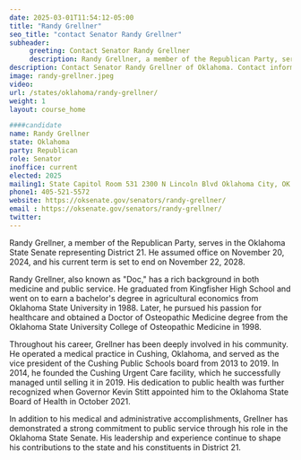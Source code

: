 ```yaml
---
date: 2025-03-01T11:54:12-05:00
title: "Randy Grellner"
seo_title: "contact Senator Randy Grellner"
subheader:
     greeting: Contact Senator Randy Grellner
     description: Randy Grellner, a member of the Republican Party, serves in the Oklahoma State Senate representing District 21. He assumed office on November 20, 2024, and his current term is set to end on November 22, 2028.
description: Contact Senator Randy Grellner of Oklahoma. Contact information for Randy Grellner includes email address, phone number, and mailing address.
image: randy-grellner.jpeg
video:
url: /states/oklahoma/randy-grellner/
weight: 1
layout: course_home

####candidate
name: Randy Grellner
state: Oklahoma
party: Republican
role: Senator
inoffice: current
elected: 2025
mailing1: State Capitol Room 531 2300 N Lincoln Blvd Oklahoma City, OK 73105
phone1: 405-521-5572
website: https://oksenate.gov/senators/randy-grellner/
email : https://oksenate.gov/senators/randy-grellner/
twitter: 
---
```

Randy Grellner, a member of the Republican Party, serves in the Oklahoma State Senate representing District 21. He assumed office on November 20, 2024, and his current term is set to end on November 22, 2028.

Randy Grellner, also known as "Doc," has a rich background in both medicine and public service. He graduated from Kingfisher High School and went on to earn a bachelor's degree in agricultural economics from Oklahoma State University in 1988. Later, he pursued his passion for healthcare and obtained a Doctor of Osteopathic Medicine degree from the Oklahoma State University College of Osteopathic Medicine in 1998.

Throughout his career, Grellner has been deeply involved in his community. He operated a medical practice in Cushing, Oklahoma, and served as the vice president of the Cushing Public Schools board from 2013 to 2019. In 2014, he founded the Cushing Urgent Care facility, which he successfully managed until selling it in 2019. His dedication to public health was further recognized when Governor Kevin Stitt appointed him to the Oklahoma State Board of Health in October 2021.

In addition to his medical and administrative accomplishments, Grellner has demonstrated a strong commitment to public service through his role in the Oklahoma State Senate. His leadership and experience continue to shape his contributions to the state and his constituents in District 21.
